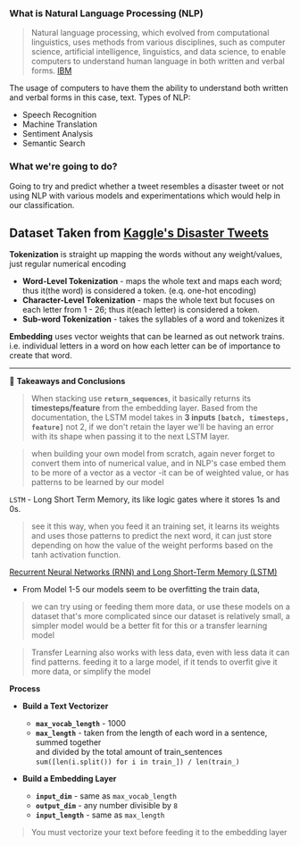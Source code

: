 ### What is Natural Language Processing (NLP) 

> Natural language processing, which evolved from computational linguistics, uses methods from various disciplines, such as computer science, artificial intelligence, linguistics, and data science, to enable computers to understand human language in both written and verbal forms. 
[IBM](https://www.ibm.com/blogs/watson/2020/11/nlp-vs-nlu-vs-nlg-the-differences-between-three-natural-language-processing-concepts/)

The usage of computers to have them the ability to understand both written and verbal forms in this case, text.
Types of NLP:
* Speech Recognition
* Machine Translation
* Sentiment Analysis
* Semantic Search

### What we're going to do?

Going to try and predict whether a tweet resembles a disaster tweet or not using NLP with various models and experimentations which would help in our classification.

Dataset Taken from [Kaggle's Disaster Tweets](https://www.kaggle.com/c/nlp-getting-started)
---
**Tokenization** is straight up mapping the words without any weight/values, just regular numerical encoding  
  
* **Word-Level Tokenization** - maps the whole text and maps each word; thus it(the word) is considered a token. (e.q. one-hot encoding)
* **Character-Level Tokenization** - maps the whole text but focuses on each letter from 1 - 26; thus it(each letter) is considered a token.  
* **Sub-word Tokenization** - takes the syllables of a word and tokenizes it 

**Embedding** uses vector weights that can be learned as out network trains. i.e. individual letters in a word on how each letter can be of importance to create that word.

---

🔑 **Takeaways and Conclusions**  

> When stacking use **`return_sequences`**, it basically returns its **timesteps/feature** from the embedding layer. Based from the documentation, the LSTM model takes in **3 inputs `[batch, timesteps, feature]`** not 2, if we don't retain the layer we'll be having an error with its shape when passing it to the next LSTM layer.

> when building your own model from scratch, again never forget to convert them into of numerical value, and in NLP's case embed them to be more of a vector as a vector -it can be of weighted value, or has patterns to be learned by our model

`LSTM` - Long Short Term Memory, its like logic gates where it stores 1s and 0s.
> see it this way, when you feed it an training set, it learns its weights and uses those patterns to predict the next word, it can just store depending on how the value of the weight performs based on the tanh activation function.

[Recurrent Neural Networks (RNN) and Long Short-Term Memory (LSTM)](https://www.youtube.com/watch?v=WCUNPb-5EYI&t=297s&ab_channel=BrandonRohrer)

* From Model 1-5 our models seem to be overfitting the train data,  

> we can try using or feeding them more data, or use these models on a dataset that's more complicated
 since our dataset is relatively small, a simpler model would be a better fit for this or a transfer learning model


> Transfer Learning also works with less data, even with less data it can find patterns.
feeding it to a large model, if it tends to overfit give it more data, or simplify the model
  
   
  
**Process**  

* **Build a Text Vectorizer**  
    * **`max_vocab_length`** - 1000  
    * **`max_length`** - taken from the length of each word in a sentence, summed together  
and divided by the total amount of train_sentences  `sum([len(i.split()) for i in train_]) / len(train_)`
 

* **Build a Embedding Layer**
    * **`input_dim`** - same as `max_vocab_length`  
    * **`output_dim`** - any number divisible by `8`  
    * **`input_length`** - same as `max_length`  
    
     
> You must vectorize your text before feeding it to the embedding layer